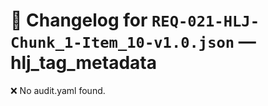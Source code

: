 # 📝 Changelog for `REQ-021-HLJ-Chunk_1-Item_10-v1.0.json` — **hlj_tag_metadata**

❌ No audit.yaml found.
